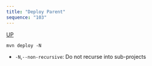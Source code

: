 ```yaml
---
title: "Deploy Parent"
sequence: "103"
---
```


[UP](/maven-index.html)


```text
mvn deploy -N
```

- `-N`,`--non-recursive`: Do not recurse into sub-projects
